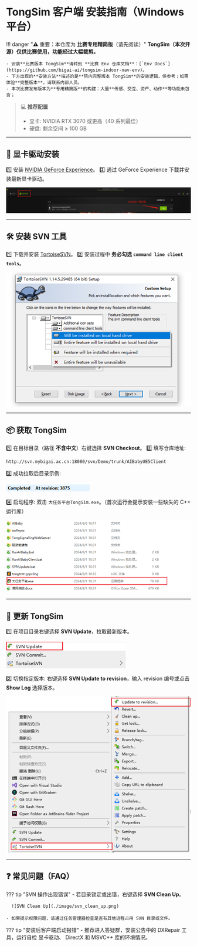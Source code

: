 # TongSim 客户端 安装指南（Windows 平台）

!!! danger "⚠️ 重要：本仓库为 **比赛专用精简版**（请先阅读）"
    **TongSim（本次开源）仅供比赛使用，功能经过大幅裁剪。**

    - 安装**比赛版本 TongSim**请转到 **比赛 Env 仓库文档**：[`Env Docs`](https://github.com/bigai-ai/tongsim-indoor-nav-env)。
    - 下方出现的**安装方法**描述的是**院内完整版本 TongSim**的安装逻辑，供参考；如需体验**完整版本**，请联系内部人员。
    - 本次比赛发布版本为**专用精简版**的构建：大量**传感、交互、资产、动作**等功能未包含；

> 💻 **推荐配置**
>
> - 显卡: NVIDIA RTX 3070 或更高（40 系列最佳）
> - 硬盘: 剩余空间 ≥ 100 GB

---

## 🚀 显卡驱动安装

1️⃣ 安装 [NVIDIA GeForce Experience](https://www.nvidia.cn/geforce/geforce-experience/)。
2️⃣ 通过 GeForce Experience 下载并安装最新显卡驱动。

![NVIDIA 驱动安装界面](./image/nvidia_driver_windows.png)

---

## 🛠 安装 SVN 工具

1️⃣ 下载并安装 [TortoiseSVN](https://tortoisesvn.net/)。
2️⃣ 安装过程中 **务必勾选 `command line client tools`**。

![TortoiseSVN 安装选项](./image/SVN_install.png)

---

## 📦 获取 TongSim

1️⃣ 在目标目录（路径 **不含中文**）右键选择 **SVN Checkout**。
2️⃣ 填写仓库地址:
```
http://svn.mybigai.ac.cn:18080/svn/Demo/trunk/AIBabyUE5Client
```
3️⃣ 成功拉取后目录示例:

![SVN 拉取成功](./image/svn_get_2.png)

4️⃣ 启动程序: 双击 `大任务平台TongSim.exe`。（首次运行会提示安装一些缺失的 C++ 运行库）

![启动 TongSim](./image/run_aibaby.png)

---

## 🔄 更新 TongSim

1️⃣ 在项目目录右键选择 **SVN Update**，拉取最新版本。

![SVN Update 操作](./image/svn_update_windows.png)

2️⃣ 切换指定版本:
右键选择 **SVN Update to revision**，输入 revision 编号或点击 **Show Log** 选择版本。

![SVN 切换版本](./image/svn_update_1.png)

---

## ❓ 常见问题（FAQ）

??? tip "SVN 操作出现错误"
    - 若目录锁定或出错，右键选择 **SVN Clean Up**。

      ![SVN Clean Up](./image/svn_clean_up.png)

    - 如果提示权限问题，请通过任务管理器检查是否有其他进程占用 SVN 目录或文件。

??? tip "安装后客户端启动报错"
    - 推荐进入答疑群，安装公告中的 DXRepair 工具，运行自检 显卡驱动、 DirectX 和 MSVC++ 库的环境情况。
